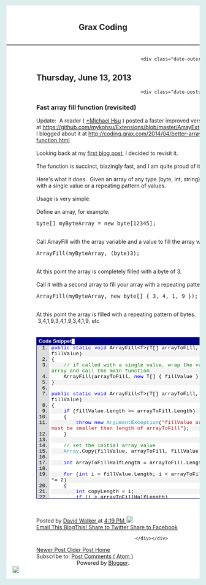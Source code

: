 <!DOCTYPE html>
<html class='v2' dir='ltr' xmlns='http://www.w3.org/1999/xhtml' xmlns:b='http://www.google.com/2005/gml/b' xmlns:data='http://www.google.com/2005/gml/data' xmlns:expr='http://www.google.com/2005/gml/expr'>
<head>
<meta content='width=1100' name='viewport'/>
<meta content='text/html; charset=UTF-8' http-equiv='Content-Type'/>
<script type="text/javascript">(function() { (function(){function c(a){this.t={};this.tick=function(a,c,b){var d=void 0!=b?b:(new Date).getTime();this.t[a]=[d,c];if(void 0==b)try{window.console.timeStamp("CSI/"+a)}catch(e){}};this.tick("start",null,a)}var a;window.performance&&(a=window.performance.timing);var h=a?new c(a.responseStart):new c;window.jstiming={Timer:c,load:h};if(a){var b=a.navigationStart,e=a.responseStart;0<b&&e>=b&&(window.jstiming.srt=e-b)}if(a){var d=window.jstiming.load;0<b&&e>=b&&(d.tick("_wtsrt",void 0,b),d.tick("wtsrt_",
"_wtsrt",e),d.tick("tbsd_","wtsrt_"))}try{a=null,window.chrome&&window.chrome.csi&&(a=Math.floor(window.chrome.csi().pageT),d&&0<b&&(d.tick("_tbnd",void 0,window.chrome.csi().startE),d.tick("tbnd_","_tbnd",b))),null==a&&window.gtbExternal&&(a=window.gtbExternal.pageT()),null==a&&window.external&&(a=window.external.pageT,d&&0<b&&(d.tick("_tbnd",void 0,window.external.startE),d.tick("tbnd_","_tbnd",b))),a&&(window.jstiming.pt=a)}catch(k){}})();window.tickAboveFold=function(c){var a=0;if(c.offsetParent){do a+=c.offsetTop;while(c=c.offsetParent)}c=a;750>=c&&window.jstiming.load.tick("aft")};var f=!1;function g(){f||(f=!0,window.jstiming.load.tick("firstScrollTime"))}window.addEventListener?window.addEventListener("scroll",g,!1):window.attachEvent("onscroll",g);
 })();</script>
<meta content='blogger' name='generator'/>
<link href='http://coding.grax.com/favicon.ico' rel='icon' type='image/x-icon'/>
<link href='http://coding.grax.com/2013/06/fast-array-fill-function-revisited.html' rel='canonical'/>
<link rel="alternate" type="application/atom+xml" title="Grax Coding - Atom" href="http://coding.grax.com/feeds/posts/default" />
<link rel="alternate" type="application/rss+xml" title="Grax Coding - RSS" href="http://coding.grax.com/feeds/posts/default?alt=rss" />
<link rel="service.post" type="application/atom+xml" title="Grax Coding - Atom" href="https://www.blogger.com/feeds/4491374480010279575/posts/default" />

<link rel="alternate" type="application/atom+xml" title="Grax Coding - Atom" href="http://coding.grax.com/feeds/2513901619062629172/comments/default" />
<!--[if IE]><script type="text/javascript" src="https://www.blogger.com/static/v1/jsbin/1491713228-ieretrofit.js"></script>
<![endif]-->
<link href='https://plus.google.com/109602553530284384616' rel='publisher'/>
<meta content='http://coding.grax.com/2013/06/fast-array-fill-function-revisited.html' property='og:url'/>
<!--[if IE]> <script> (function() { var html5 = ("abbr,article,aside,audio,canvas,datalist,details," + "figure,footer,header,hgroup,mark,menu,meter,nav,output," + "progress,section,time,video").split(','); for (var i = 0; i < html5.length; i++) { document.createElement(html5[i]); } try { document.execCommand('BackgroundImageCache', false, true); } catch(e) {} })(); </script> <![endif]-->
<title>
Grax Coding: Fast array fill function (revisited)
</title>
<link type='text/css' rel='stylesheet' href='https://www.blogger.com/static/v1/widgets/3375562265-css_bundle_v2.css' />
<link type='text/css' rel='stylesheet' href='https://www.blogger.com/dyn-css/authorization.css?targetBlogID=4491374480010279575&zx=62632aa3-d066-45c8-a64f-539fe570b68b' />
<style id='page-skin-1' type='text/css'><!--
/* */

--></style>
<script src='http://www.grax.com/subtractjs/scripts/jquery-2.0.3.min.js' type='text/javascript'></script>
<script src='http://www.grax.com/subtractjs/scripts/subtract.min.js' type='text/javascript'></script>
<script type='text/javascript'>
        var graxMenu, graxRight, graxMainBody, switchWidth;
        $(function () {
          graxMenu = $(".grax-menu").first();
          graxRight = $(".grax-right").first();
          graxMainBody = $(".grax-main-body").first();
          switchWidth = graxMenu.outerWidth(true) + graxRight.outerWidth(true) + parseInt(graxMainBody.css("minWidth"));
          SubtractJS.BeforeResize(function (){ 
            var screenWidth;
            screenWidth = $(window).innerWidth();
            if (switchWidth != switchWidth) {
              switchWidth = graxMenu.outerWidth(true) + graxRight.outerWidth(true) + parseInt(graxMainBody.css("minWidth"));
            }
            if (screenWidth >= switchWidth) {
              graxMenu.show();
              graxRight.show();				
            } else{
              graxMenu.hide();
              graxRight.hide();			
            }
          });
          SubtractJS.UpdateLayout();
          SubtractJS.UpdateLayout();
        });
      </script>
<style>
      html,body{
        overflow: hidden;
        background: #DDEEEE;
      }
      .grax-main-body{
        overflow: auto;
        min-width: 400px;
        padding: 15px;
        margin: 0px;
        background: white;
      }
      .grax-right{
        width: 300px;
        overflow: auto;
        border-left: 1px solid black;
        padding: 15px;
        margin: 0px;
        padding-top: 30px;
      }
      .grax-menu{
        width: 150px;
        padding: 15px;
        margin: 0px;
        overflow: auto;
      }
      .grax-heading{
        padding: 15px;
        text-align: center;
        white-space: nowrap;
        overflow: hidden;
        background: white;
        border-bottom: 2px solid black;
      }
      .main-inner{
        padding: 0px;
      }
	.showSections{
		overflow: auto;
      }

	  h2.heading{
		padding: 5px;
      }

      .comingsoon{
        border: 0px none;
        height: 375px;
      }

      .posts{
        border: 0px none;
      }

      .hidden{
        display: none;
      }
    </style>
<script type="text/javascript">var a="&m=1",d="(^|&)m=",e="?",f="?m=1";function g(){var b=window.location.href,c=b.split(e);switch(c.length){case 1:return b+f;case 2:return 0<=c[1].search(d)?null:b+a;default:return null}}var h=navigator.userAgent;if(-1!=h.indexOf("Mobile")&&-1!=h.indexOf("WebKit")&&-1==h.indexOf("iPad")||-1!=h.indexOf("Opera Mini")||-1!=h.indexOf("IEMobile")){var k=g();k&&window.location.replace(k)};
</script><script type="text/javascript">
if (window.jstiming) window.jstiming.load.tick('headEnd');
</script></head>
<body class='loading'>
<div class='sj-fill-top grax-navbar' mobile='no'>
<div class='navbar section' id='navbar'><div class='widget Navbar' data-version='1' id='Navbar1'><script type="text/javascript">
    function setAttributeOnload(object, attribute, val) {
      if(window.addEventListener) {
        window.addEventListener('load',
          function(){ object[attribute] = val; }, false);
      } else {
        window.attachEvent('onload', function(){ object[attribute] = val; });
      }
    }
  </script>
<div id="navbar-iframe-container"></div>
<script type="text/javascript" src="https://apis.google.com/js/plusone.js"></script>
<script type="text/javascript">
        gapi.load("gapi.iframes:gapi.iframes.style.bubble", function() {
          if (gapi.iframes && gapi.iframes.getContext) {
            gapi.iframes.getContext().openChild({
                url: 'https://www.blogger.com/navbar.g?targetBlogID\x3d4491374480010279575\x26blogName\x3dGrax+Coding\x26publishMode\x3dPUBLISH_MODE_HOSTED\x26navbarType\x3dLIGHT\x26layoutType\x3dLAYOUTS\x26searchRoot\x3dhttp://coding.grax.com/search\x26blogLocale\x3den\x26v\x3d2\x26homepageUrl\x3dhttp://coding.grax.com/\x26targetPostID\x3d2513901619062629172\x26blogPostOrPageUrl\x3dhttp://coding.grax.com/2013/06/fast-array-fill-function-revisited.html\x26vt\x3d4167768811093547375',
                where: document.getElementById("navbar-iframe-container"),
                id: "navbar-iframe"
            });
          }
        });
      </script><script type="text/javascript">
(function() {
var script = document.createElement('script');
script.type = 'text/javascript';
script.src = '//pagead2.googlesyndication.com/pagead/js/google_top_exp.js';
var head = document.getElementsByTagName('head')[0];
if (head) {
head.appendChild(script);
}})();
</script>
</div></div>
</div>
<div class='sj-fill-right grax-right hidden' mobile='no'>
<h2 class='heading sj-fill-top'>
        Coming Soon
      </h2>
<iframe class='comingsoon sj-fill-top' src='http://www.grax.com/blog/comingsoon.html'></iframe>
<div class='showSections sj-fill'>
<div class='sidebar section' id='sidebar-right-1'></div>
<div class='sidebar section' id='sidebar-right-2-1'><div class='widget Profile' data-version='1' id='Profile1'>
<h2>
About Me
</h2>
<div class='widget-content'>
<a href='https://plus.google.com/109602553530284384616'>
<img alt='My Photo' class='profile-img' height='80' src='//lh6.googleusercontent.com/-PFJCRZVwqqM/AAAAAAAAAAI/AAAAAAAAlhc/DTzjrnJenT4/s80-c/photo.jpg' width='80'/>
</a>
<dl class='profile-datablock'>
<dt class='profile-data'>
<a class='profile-name-link g-profile' href='https://plus.google.com/109602553530284384616' rel='author' style='background-image: url(//www.google.com/images/icons/ui/gprofile_button-16.png);'>
David Walker
</a>
<br/>
<div class='g-follow' data-annotation='bubble' data-height='20' data-href='https://plus.google.com/109602553530284384616'></div>
</dt>
<dd class='profile-textblock'>
I am a technical architect with AgileThought. &#160;In my spare time I research and develop with C#, <a href="http://ASP.NET" target="_blank">ASP.NET</a>, Linux, Raspberry Pi. &#160;I also make videos and share them on the <a href="http://foo.network/" rel="nofollow" target="_blank">Foo Network</a>
</dd>
</dl>
<a class='profile-link' href='https://plus.google.com/109602553530284384616' rel='author'>
View my complete profile
</a>
<div class='clear'></div>
<span class='widget-item-control'>
<span class='item-control blog-admin'>
<a class='quickedit' href='//www.blogger.com/rearrange?blogID=4491374480010279575&widgetType=Profile&widgetId=Profile1&action=editWidget&sectionId=sidebar-right-2-1' onclick='return _WidgetManager._PopupConfig(document.getElementById("Profile1"));' target='configProfile1' title='Edit'>
<img alt='' height='18' src='//img1.blogblog.com/img/icon18_wrench_allbkg.png' width='18'/>
</a>
</span>
</span>
<div class='clear'></div>
</div>
</div></div>
<div class='sidebar section' id='sidebar-right-2-2'><div class='widget Followers' data-version='1' id='Followers1'>
<h2 class='title'>Followers</h2>
<div class='widget-content'>
<div id='Followers1-wrapper'>
<div style='margin-right:2px;'>
<script type="text/javascript">
        if (!window.google || !google.friendconnect) {
          document.write('<script type="text/javascript"' +
              'src="//www.google.com/friendconnect/script/friendconnect.js">' +
              '</scr' + 'ipt>');
        }
      </script>
<script type="text/javascript">
      if (!window.registeredBloggerCallbacks) {
        window.registeredBloggerCallbacks = true;

        

        
        gadgets.rpc.register('requestReload', function() {
          document.location.reload();
        });

        
        gadgets.rpc.register('requestSignOut', function(siteId) {
          
          google.friendconnect.container.openSocialSiteId = siteId;
          google.friendconnect.requestSignOut();
        });
      }
    </script>
<script type="text/javascript">
    
    function registerGetBlogUrls() {
      gadgets.rpc.register('getBlogUrls', function() {
        var holder = {};
        
          
            
            
              holder.currentPost = "https://www.blogger.com/feeds/4491374480010279575/posts/default/2513901619062629172";
            
            
            
              holder.currentComments = "https://www.blogger.com/feeds/4491374480010279575/2513901619062629172/comments/default";
            
            holder.currentPostUrl = "";
            holder.currentPostId = 2513901619062629172
          
          
          
            holder.postFeed = "https://www.blogger.com/feeds/4491374480010279575/posts/default";
          
          
          
            holder.commentFeed = "https://www.blogger.com/feeds/4491374480010279575/comments/default";
          
          holder.currentBlogUrl = "http://coding.grax.com/";
          holder.currentBlogId = "4491374480010279575";
        
        return holder;
      });
    }
  </script>
<script type="text/javascript">
  if (!window.registeredCommonBloggerCallbacks) {
    window.registeredCommonBloggerCallbacks = true;

    gadgets.rpc.register('resize_iframe', function(height) {
      var el = document.getElementById(this['f']);
      if (el) {
        el.style.height = height + 'px';
      }
    });

    
    gadgets.rpc.register('set_pref', function() {});

    registerGetBlogUrls();
  }
  </script>
<div id="div-17gndhm3rzc0d" style="width: 100%; "></div>
<script type="text/javascript">
    var skin = {};
    skin['FACE_SIZE'] = '32';
    skin['HEIGHT'] = "260";
    skin['BORDER_COLOR'] = "transparent";
    skin['ENDCAP_BG_COLOR'] = "transparent";
    skin['ENDCAP_TEXT_COLOR'] = "#000000";
    skin['ENDCAP_LINK_COLOR'] = "#000000";
    
    skin['CONTENT_BG_COLOR'] = "transparent";
    skin['CONTENT_LINK_COLOR'] = "#000000";
    skin['CONTENT_TEXT_COLOR'] = "#000000";
    skin['CONTENT_SECONDARY_LINK_COLOR'] = "#FFFFFF";
    skin['CONTENT_SECONDARY_TEXT_COLOR'] = "#000000";
    skin['CONTENT_HEADLINE_COLOR'] = "#000000";
    google.friendconnect.container.setParentUrl("/");
    google.friendconnect.container["renderMembersGadget"](
    {id: "div-17gndhm3rzc0d",
     height: 260,
     
     
     
     site: "17242338624895679402",
     locale: 'en' },
     skin);
  </script>
</div>
</div>
<div class='clear'></div>
<span class='widget-item-control'>
<span class='item-control blog-admin'>
<a class='quickedit' href='//www.blogger.com/rearrange?blogID=4491374480010279575&widgetType=Followers&widgetId=Followers1&action=editWidget&sectionId=sidebar-right-2-2' onclick='return _WidgetManager._PopupConfig(document.getElementById("Followers1"));' target='configFollowers1' title='Edit'>
<img alt='' height='18' src='//img1.blogblog.com/img/icon18_wrench_allbkg.png' width='18'/>
</a>
</span>
</span>
<div class='clear'></div>
</div>
</div></div>
<div class='sidebar section' id='sidebar-right-2-3'></div>
<div class='sidebar section' id='sidebar-right-2-4'></div>
<div class='sidebar section' id='sidebar-right-3'></div>
</div>
</div>
<div class='sj-fill-left grax-menu hidden' id='graxMenu' mobile='no'>
<h2 class='heading sj-fill-top'>
        Posts
      </h2>
<iframe class='posts sj-fill' src='http://www.grax.com/blog/posts.html'></iframe>
</div>
<div class='sj-fill-top grax-heading'>
<h2>
        Grax Coding
      </h2>
</div>
<div class='sj-fill grax-main-body'>
<div class='body-fauxcolumns'>
<div class='fauxcolumn-outer body-fauxcolumn-outer'>
<div class='cap-top'>
<div class='cap-left'></div>
<div class='cap-right'></div>
</div>
<div class='fauxborder-left'>
<div class='fauxborder-right'></div>
<div class='fauxcolumn-inner'>
</div>
</div>
<div class='cap-bottom'>
<div class='cap-left'></div>
<div class='cap-right'></div>
</div>
</div>
</div>
<div class='content'>
<div class='content-fauxcolumns'>
<div class='fauxcolumn-outer content-fauxcolumn-outer'>
<div class='cap-top'>
<div class='cap-left'></div>
<div class='cap-right'></div>
</div>
<div class='fauxborder-left'>
<div class='fauxborder-right'></div>
<div class='fauxcolumn-inner'>
</div>
</div>
<div class='cap-bottom'>
<div class='cap-left'></div>
<div class='cap-right'></div>
</div>
</div>
</div>
<div class='content-outer'>
<div class='content-cap-top cap-top'>
<div class='cap-left'></div>
<div class='cap-right'></div>
</div>
<div class='fauxborder-left content-fauxborder-left'>
<div class='fauxborder-right content-fauxborder-right'></div>
<div class='content-inner'>
<div class='tabs-outer'>
<div class='tabs-cap-top cap-top'>
<div class='cap-left'></div>
<div class='cap-right'></div>
</div>
<div class='fauxborder-left tabs-fauxborder-left'>
<div class='fauxborder-right tabs-fauxborder-right'></div>
<div class='region-inner tabs-inner'>
<div class='tabs section' id='crosscol'></div>
<div class='tabs section' id='crosscol-overflow'></div>
</div>
</div>
<div class='tabs-cap-bottom cap-bottom'>
<div class='cap-left'></div>
<div class='cap-right'></div>
</div>
</div>
<div class='main-outer'>
<div class='main-cap-top cap-top'>
<div class='cap-left'></div>
<div class='cap-right'></div>
</div>
<div class='fauxborder-left main-fauxborder-left'>
<div class='fauxborder-right main-fauxborder-right'></div>
<div class='region-inner main-inner'>
<div class='columns fauxcolumns'>
<div class='fauxcolumn-outer fauxcolumn-center-outer'>
<div class='cap-top'>
<div class='cap-left'></div>
<div class='cap-right'></div>
</div>
<div class='fauxborder-left'>
<div class='fauxborder-right'></div>
<div class='fauxcolumn-inner'>
</div>
</div>
<div class='cap-bottom'>
<div class='cap-left'></div>
<div class='cap-right'></div>
</div>
</div>
<div class='fauxcolumn-outer fauxcolumn-left-outer'>
<div class='cap-top'>
<div class='cap-left'></div>
<div class='cap-right'></div>
</div>
<div class='fauxborder-left'>
<div class='fauxborder-right'></div>
<div class='fauxcolumn-inner'>
</div>
</div>
<div class='cap-bottom'>
<div class='cap-left'></div>
<div class='cap-right'></div>
</div>
</div>
<div class='fauxcolumn-outer fauxcolumn-right-outer'>
<div class='cap-top'>
<div class='cap-left'></div>
<div class='cap-right'></div>
</div>
<div class='fauxborder-left'>
<div class='fauxborder-right'></div>
<div class='fauxcolumn-inner'>
</div>
</div>
<div class='cap-bottom'>
<div class='cap-left'></div>
<div class='cap-right'></div>
</div>
</div>
<!-- corrects IE6 width calculation -->
<div class='columns-inner'>
<div class='column-center-outer'>
<div class='column-center-inner'>
<div class='main section' id='main'><div class='widget Blog' data-version='1' id='Blog1'>
<div class='blog-posts hfeed'>

                                          <div class="date-outer">
                                        
<h2 class='date-header'>
<span>
Thursday, June 13, 2013
</span>
</h2>

                                          <div class="date-posts">
                                        
<div class='post-outer'>
<div class='post hentry' itemprop='blogPost' itemscope='itemscope' itemtype='http://schema.org/BlogPosting'>
<meta content='4491374480010279575' itemprop='blogId'/>
<meta content='2513901619062629172' itemprop='postId'/>
<a name='2513901619062629172'></a>
<h3 class='post-title entry-title' itemprop='name'>
Fast array fill function (revisited)
</h3>
<div class='post-header'>
<div class='post-header-line-1'></div>
</div>
<div class='post-body entry-content' id='post-body-2513901619062629172' itemprop='description articleBody'>
Update: &nbsp;A reader ( <a class="g-profile" href="https://plus.google.com/113579231183226302374" target="_blank">+Michael Hsu</a>&nbsp;)&nbsp;posted a faster improved version at&nbsp;<a href="https://github.com/mykohsu/Extensions/blob/master/ArrayExtensions.cs">https://github.com/mykohsu/Extensions/blob/master/ArrayExtensions.cs</a>&nbsp;and I blogged about it at&nbsp;<a href="http://coding.grax.com/2014/04/better-array-fill-function.html">http://coding.grax.com/2014/04/better-array-fill-function.html</a><br />
<br />
Looking back at my <a href="http://coding.grax.com/2011/11/initialize-array-to-value-in-c-very.html">first blog post</a>, I decided to revisit it.<br />
<br />
The function is succinct, blazingly fast, and I am quite proud of it.<br />
<br />
Here's what it does. &nbsp;Given an array of any type (byte, int, string), fill the array with a single value or a repeating pattern of values.<br />
<br />
Usage is very simple.<br />
<br />
Define an array, for example:<br />
<pre>byte[] myByteArray = new byte[12345];</pre>
<br />
Call ArrayFill with the array variable and a value to fill the array with.<br />
<pre>ArrayFill(myByteArray, (byte)3);</pre>
<br />
At this point the array is completely filled with a byte of 3.<br />
<br />
Call it with a second array to fill your array with a repeating pattern.<br />
<pre>ArrayFill(myByteArray, new byte[] { 3, 4, 1, 9 });</pre>
<br />
At this point the array is filled with a repeating pattern of bytes. &nbsp;3,4,1,9,3,4,1,9,3,4,1,9, etc<br />
<br />
<br />
<div style="border: #000080 1px solid; color: black; font-family: 'Courier New', Courier, Monospace; font-size: 10pt;">
<div style="background: #000080; color: white; font-family: Verdana, Tahoma, Arial, sans-serif; font-weight: bold; padding: 2px 5px;">
Code Snippet<span style="background-color: white; color: black; font-family: 'Courier New', Courier, monospace; font-size: 10pt;">&nbsp;</span></div>
<div style="background: #ddd; max-height: 400px; overflow: auto;">
<ol start="1" style="background: #ffffff; margin: 0 0 0 2.5em; padding: 0 0 0 5px;">
<li style="background: #f3f3f3;"><span style="background: #ffffff; color: black;"></span><span style="background: #ffffff; color: blue;">public</span><span style="background: #ffffff; color: black;"> </span><span style="background: #ffffff; color: blue;">static</span><span style="background: #ffffff; color: black;"> </span><span style="background: #ffffff; color: blue;">void</span><span style="background: #ffffff; color: black;"> ArrayFill&lt;T&gt;(T[] arrayToFill, T fillValue)</span></li>
<li><span style="background: #ffffff; color: black;">{</span></li>
<li style="background: #f3f3f3;">&nbsp;&nbsp;&nbsp;&nbsp;<span style="background: #ffffff; color: black;"></span><span style="background: #ffffff; color: green;">// if called with a single value, wrap the value in an array and call the main function</span></li>
<li>&nbsp;&nbsp;&nbsp;&nbsp;<span style="background: #ffffff; color: black;">ArrayFill(arrayToFill, </span><span style="background: #ffffff; color: blue;">new</span><span style="background: #ffffff; color: black;"> T[] { fillValue });</span></li>
<li style="background: #f3f3f3;"><span style="background: #ffffff; color: black;">}</span></li>
<li>&nbsp;</li>
<li style="background: #f3f3f3;"><span style="background: #ffffff; color: black;"></span><span style="background: #ffffff; color: blue;">public</span><span style="background: #ffffff; color: black;"> </span><span style="background: #ffffff; color: blue;">static</span><span style="background: #ffffff; color: black;"> </span><span style="background: #ffffff; color: blue;">void</span><span style="background: #ffffff; color: black;"> ArrayFill&lt;T&gt;(T[] arrayToFill, T[] fillValue)</span></li>
<li><span style="background: #ffffff; color: black;">{</span></li>
<li style="background: #f3f3f3;">&nbsp;&nbsp;&nbsp;&nbsp;<span style="background: #ffffff; color: black;"></span><span style="background: #ffffff; color: blue;">if</span><span style="background: #ffffff; color: black;"> (fillValue.Length &gt;= arrayToFill.Length)</span></li>
<li>&nbsp;&nbsp;&nbsp;&nbsp;<span style="background: #ffffff; color: black;">{</span></li>
<li style="background: #f3f3f3;">&nbsp;&nbsp;&nbsp;&nbsp;&nbsp;&nbsp;&nbsp;&nbsp;<span style="background: #ffffff; color: black;"></span><span style="background: #ffffff; color: blue;">throw</span><span style="background: #ffffff; color: black;"> </span><span style="background: #ffffff; color: blue;">new</span><span style="background: #ffffff; color: black;"> </span><span style="background: #ffffff; color: #2b91af;">ArgumentException</span><span style="background: #ffffff; color: black;">(</span><span style="background: #ffffff; color: #a31515;">"fillValue array length must be smaller than length of arrayToFill"</span><span style="background: #ffffff; color: black;">);</span></li>
<li>&nbsp;&nbsp;&nbsp;&nbsp;<span style="background: #ffffff; color: black;">}</span></li>
<li style="background: #f3f3f3;">&nbsp;</li>
<li>&nbsp;&nbsp;&nbsp;&nbsp;<span style="background: #ffffff; color: black;"></span><span style="background: #ffffff; color: green;">// set the initial array value</span></li>
<li style="background: #f3f3f3;">&nbsp;&nbsp;&nbsp;&nbsp;<span style="background: #ffffff; color: black;"></span><span style="background: #ffffff; color: #2b91af;">Array</span><span style="background: #ffffff; color: black;">.Copy(fillValue, arrayToFill, fillValue.Length);</span></li>
<li>&nbsp;</li>
<li style="background: #f3f3f3;">&nbsp;&nbsp;&nbsp;&nbsp;<span style="background: #ffffff; color: black;"></span><span style="background: #ffffff; color: blue;">int</span><span style="background: #ffffff; color: black;"> arrayToFillHalfLength = arrayToFill.Length / 2;</span></li>
<li>&nbsp;</li>
<li style="background: #f3f3f3;">&nbsp;&nbsp;&nbsp;&nbsp;<span style="background: #ffffff; color: black;"></span><span style="background: #ffffff; color: blue;">for</span><span style="background: #ffffff; color: black;"> (</span><span style="background: #ffffff; color: blue;">int</span><span style="background: #ffffff; color: black;"> i = fillValue.Length; i &lt; arrayToFill.Length; i *= 2)</span></li>
<li>&nbsp;&nbsp;&nbsp;&nbsp;<span style="background: #ffffff; color: black;">{</span></li>
<li style="background: #f3f3f3;">&nbsp;&nbsp;&nbsp;&nbsp;&nbsp;&nbsp;&nbsp;&nbsp;<span style="background: #ffffff; color: black;"></span><span style="background: #ffffff; color: blue;">int</span><span style="background: #ffffff; color: black;"> copyLength = i;</span></li>
<li>&nbsp;&nbsp;&nbsp;&nbsp;&nbsp;&nbsp;&nbsp;&nbsp;<span style="background: #ffffff; color: black;"></span><span style="background: #ffffff; color: blue;">if</span><span style="background: #ffffff; color: black;"> (i &gt; arrayToFillHalfLength)</span></li>
<li style="background: #f3f3f3;">&nbsp;&nbsp;&nbsp;&nbsp;&nbsp;&nbsp;&nbsp;&nbsp;<span style="background: #ffffff; color: black;">{</span></li>
<li>&nbsp;&nbsp;&nbsp;&nbsp;&nbsp;&nbsp;&nbsp;&nbsp;&nbsp;&nbsp;&nbsp;&nbsp;<span style="background: #ffffff; color: black;">copyLength = arrayToFill.Length - i;</span></li>
<li style="background: #f3f3f3;">&nbsp;&nbsp;&nbsp;&nbsp;&nbsp;&nbsp;&nbsp;&nbsp;<span style="background: #ffffff; color: black;">}</span></li>
<li>&nbsp;</li>
<li style="background: #f3f3f3;">&nbsp;&nbsp;&nbsp;&nbsp;&nbsp;&nbsp;&nbsp;&nbsp;<span style="background: #ffffff; color: black;"></span><span style="background: #ffffff; color: #2b91af;">Array</span><span style="background: #ffffff; color: black;">.Copy(arrayToFill, 0, arrayToFill, i, copyLength);</span></li>
<li>&nbsp;&nbsp;&nbsp;&nbsp;<span style="background: #ffffff; color: black;">}</span></li>
<li style="background: #f3f3f3;"><span style="background: #ffffff; color: black;">}</span></li>
</ol>
</div>
</div>
<br />
<pre></pre>
<div style='clear: both;'></div>
</div>
<div class='post-footer'>
<div class='post-footer-line post-footer-line-1'>
<span class='post-author vcard'>
Posted by
<span class='fn' itemprop='author' itemscope='itemscope' itemtype='http://schema.org/Person'>
<meta content='https://plus.google.com/109602553530284384616' itemprop='url'/>
<a class='g-profile' href='https://plus.google.com/109602553530284384616' rel='author' title='author profile'>
<span itemprop='name'>
David Walker
</span>
</a>
</span>
</span>
<span class='post-timestamp'>
at
<meta content='http://coding.grax.com/2013/06/fast-array-fill-function-revisited.html' itemprop='url'/>
<a class='timestamp-link' href='http://coding.grax.com/2013/06/fast-array-fill-function-revisited.html' rel='bookmark' title='permanent link'>
<abbr class='published' itemprop='datePublished' title='2013-06-13T16:19:00-05:00'>
4:19 PM
</abbr>
</a>
</span>
<span class='post-comment-link'>
</span>
<span class='post-icons'>
<span class='item-control blog-admin pid-1584415331'>
<a href='https://www.blogger.com/post-edit.g?blogID=4491374480010279575&postID=2513901619062629172&from=pencil' title='Edit Post'>
<img alt='' class='icon-action' height='18' src='http://img2.blogblog.com/img/icon18_edit_allbkg.gif' width='18'/>
</a>
</span>
</span>
<div class='post-share-buttons goog-inline-block'>
<a class='goog-inline-block share-button sb-email' href='https://www.blogger.com/share-post.g?blogID=4491374480010279575&postID=2513901619062629172&target=email' target='_blank' title='Email This'>
<span class='share-button-link-text'>
Email This
</span>
</a>
<a class='goog-inline-block share-button sb-blog' href='https://www.blogger.com/share-post.g?blogID=4491374480010279575&postID=2513901619062629172&target=blog' onclick='window.open(this.href, "_blank", "height=270,width=475"); return false;' target='_blank' title='BlogThis!'>
<span class='share-button-link-text'>
BlogThis!
</span>
</a>
<a class='goog-inline-block share-button sb-twitter' href='https://www.blogger.com/share-post.g?blogID=4491374480010279575&postID=2513901619062629172&target=twitter' target='_blank' title='Share to Twitter'>
<span class='share-button-link-text'>
Share to Twitter
</span>
</a>
<a class='goog-inline-block share-button sb-facebook' href='https://www.blogger.com/share-post.g?blogID=4491374480010279575&postID=2513901619062629172&target=facebook' onclick='window.open(this.href, "_blank", "height=430,width=640"); return false;' target='_blank' title='Share to Facebook'>
<span class='share-button-link-text'>
Share to Facebook
</span>
</a>
<div class='goog-inline-block dummy-container'>
<g:plusone source='blogger:blog:plusone' href='http://coding.grax.com/2013/06/fast-array-fill-function-revisited.html' size='medium' width='300' annotation='inline'/>
</div>
</div>
</div>
<div class='post-footer-line post-footer-line-2'>
<span class='post-labels'>
</span>
</div>
<div class='post-footer-line post-footer-line-3'>
<span class='post-location'>
</span>
</div>
</div>
</div>
<script src='https://apis.google.com/js/plusone.js' type='text/javascript'></script>
<div class='cmt_iframe_holder' data-href='http://coding.grax.com/2013/06/fast-array-fill-function-revisited.html' data-viewtype='FILTERED_POSTMOD'></div>
</div>
<div class='inline-ad'>
<script type="text/javascript"><!--
google_ad_client="pub-6204835866995990";
google_ad_host="pub-1556223355139109";
google_alternate_ad_url="http://img2.blogblog.com/img/blogger_ad.html";
google_ad_width=300;
google_ad_height=250;
google_ad_format="300x250_as";
google_ad_type="text_image";
google_ad_host_channel="0001+S0009+L0007";
google_color_border="FFFFFF";
google_color_bg="FFFFFF";
google_color_link="2288BB";
google_color_url="666666";
google_color_text="666666";
//--></script>
<script type="text/javascript"
  src="http://pagead2.googlesyndication.com/pagead/show_ads.js">
</script>
</div>

                                        </div></div>
                                      
</div>
<div class='blog-pager' id='blog-pager'>
<span id='blog-pager-newer-link'>
<a class='blog-pager-newer-link' href='http://coding.grax.com/2013/06/why.is.ffastinjector.so.fast.html' id='Blog1_blog-pager-newer-link' title='Newer Post'>
Newer Post
</a>
</span>
<span id='blog-pager-older-link'>
<a class='blog-pager-older-link' href='http://coding.grax.com/2013/06/simple-strongly-typed-pattern-for.html' id='Blog1_blog-pager-older-link' title='Older Post'>
Older Post
</a>
</span>
<a class='home-link' href='http://coding.grax.com/'>
Home
</a>
</div>
<div class='clear'></div>
<div class='post-feeds'>
<div class='feed-links'>
Subscribe to:
<a class='feed-link' href='http://coding.grax.com/feeds/2513901619062629172/comments/default' target='_blank' type='application/atom+xml'>
Post Comments
                                        (
                                        Atom
                                        )
                                      </a>
</div>
</div>
<script type="text/javascript">window.___gcfg = {'lang': 'en'};</script>
</div></div>
</div>
</div>
<div class='column-left-outer'>
<div class='column-left-inner'>
<aside>
</aside>
</div>
</div>
<div class='column-right-outer'>
<div class='column-right-inner'>
<aside>
</aside>
</div>
</div>
</div>
<div style='clear: both'></div>
<!-- columns -->
</div>
<!-- main -->
</div>
</div>
<div class='main-cap-bottom cap-bottom'>
<div class='cap-left'></div>
<div class='cap-right'></div>
</div>
</div>
<footer>
<div class='footer-outer'>
<div class='footer-cap-top cap-top'>
<div class='cap-left'></div>
<div class='cap-right'></div>
</div>
<div class='fauxborder-left footer-fauxborder-left'>
<div class='fauxborder-right footer-fauxborder-right'></div>
<div class='region-inner footer-inner'>
<div class='foot section' id='footer-1'></div>
<div class='foot section' id='footer-2-1'></div>
<div class='foot section' id='footer-2-2'></div>
<div class='foot section' id='footer-2-3'></div>
<div class='foot section' id='footer-2-4'></div>
<!-- outside of the include in order to lock Attribution widget -->
<div class='foot section' id='footer-3'><div class='widget Attribution' data-version='1' id='Attribution1'>
<div class='widget-content' style='text-align: center;'>
Powered by <a href='https://www.blogger.com' target='_blank'>Blogger</a>.
</div>
<div class='clear'></div>
<span class='widget-item-control'>
<span class='item-control blog-admin'>
<a class='quickedit' href='//www.blogger.com/rearrange?blogID=4491374480010279575&widgetType=Attribution&widgetId=Attribution1&action=editWidget&sectionId=footer-3' onclick='return _WidgetManager._PopupConfig(document.getElementById("Attribution1"));' target='configAttribution1' title='Edit'>
<img alt='' height='18' src='//img1.blogblog.com/img/icon18_wrench_allbkg.png' width='18'/>
</a>
</span>
</span>
<div class='clear'></div>
</div></div>
</div>
</div>
<div class='footer-cap-bottom cap-bottom'>
<div class='cap-left'></div>
<div class='cap-right'></div>
</div>
</div>
</footer>
<!-- content -->
</div>
</div>
<div class='content-cap-bottom cap-bottom'>
<div class='cap-left'></div>
<div class='cap-right'></div>
</div>
</div>
</div>
<script type='text/javascript'>
        window.setTimeout(function() {
          document.body.className = document.body.className.replace('loading', '');
                                                                    }, 10);
      </script>
<div class='section' id='graxMenuInline'></div>
</div>
<script>
  (function(i,s,o,g,r,a,m){i['GoogleAnalyticsObject']=r;i[r]=i[r]||function(){
  (i[r].q=i[r].q||[]).push(arguments)},i[r].l=1*new Date();a=s.createElement(o),
  m=s.getElementsByTagName(o)[0];a.async=1;a.src=g;m.parentNode.insertBefore(a,m)
  })(window,document,'script','//www.google-analytics.com/analytics.js','ga');

  ga('create', 'UA-40393677-1', 'grax.com');
  ga('require', 'displayfeatures');
  ga('send', 'pageview');
</script>
<script type="text/javascript">
if (window.jstiming) window.jstiming.load.tick('widgetJsBefore');
</script><script type="text/javascript" src="https://www.blogger.com/static/v1/widgets/2129857996-widgets.js"></script>
<script type="text/javascript" src="https://apis.google.com/js/plusone.js"></script>
<script type='text/javascript'>
if (typeof(BLOG_attachCsiOnload) != 'undefined' && BLOG_attachCsiOnload != null) { window['blogger_templates_experiment_id'] = "templatesV2";window['blogger_blog_id'] = '4491374480010279575';BLOG_attachCsiOnload('item_'); }_WidgetManager._Init('//www.blogger.com/rearrange?blogID\x3d4491374480010279575','//coding.grax.com/2013/06/fast-array-fill-function-revisited.html','4491374480010279575');
_WidgetManager._SetDataContext([{'name': 'options', 'data': {}}, {'name': 'blog', 'data': {'blogId': '4491374480010279575', 'bloggerUrl': 'https://www.blogger.com', 'title': 'Grax Coding', 'pageType': 'item', 'postId': '2513901619062629172', 'url': 'http://coding.grax.com/2013/06/fast-array-fill-function-revisited.html', 'canonicalUrl': 'http://coding.grax.com/2013/06/fast-array-fill-function-revisited.html', 'homepageUrl': 'http://coding.grax.com/', 'canonicalHomepageUrl': 'http://coding.grax.com/', 'blogspotFaviconUrl': 'http://coding.grax.com/favicon.ico', 'enabledCommentProfileImages': true, 'adultContent': false, 'analyticsAccountNumber': '', 'useUniversalAnalytics': false, 'pageName': 'Fast array fill function (revisited)', 'pageTitle': 'Grax Coding: Fast array fill function (revisited)', 'encoding': 'UTF-8', 'locale': 'en', 'localeUnderscoreDelimited': 'en', 'isPrivate': false, 'isMobile': false, 'isMobileRequest': false, 'mobileClass': '', 'isPrivateBlog': false, 'languageDirection': 'ltr', 'feedLinks': '\x3clink rel\x3d\x22alternate\x22 type\x3d\x22application/atom+xml\x22 title\x3d\x22Grax Coding - Atom\x22 href\x3d\x22http://coding.grax.com/feeds/posts/default\x22 /\x3e\n\x3clink rel\x3d\x22alternate\x22 type\x3d\x22application/rss+xml\x22 title\x3d\x22Grax Coding - RSS\x22 href\x3d\x22http://coding.grax.com/feeds/posts/default?alt\x3drss\x22 /\x3e\n\x3clink rel\x3d\x22service.post\x22 type\x3d\x22application/atom+xml\x22 title\x3d\x22Grax Coding - Atom\x22 href\x3d\x22https://www.blogger.com/feeds/4491374480010279575/posts/default\x22 /\x3e\n\n\x3clink rel\x3d\x22alternate\x22 type\x3d\x22application/atom+xml\x22 title\x3d\x22Grax Coding - Atom\x22 href\x3d\x22http://coding.grax.com/feeds/2513901619062629172/comments/default\x22 /\x3e\n', 'meTag': '', 'openIdOpTag': '', 'googleProfileUrl': 'https://plus.google.com/109602553530284384616', 'latencyHeadScript': '\x3cscript type\x3d\x22text/javascript\x22\x3e(function() { (function(){function c(a){this.t\x3d{};this.tick\x3dfunction(a,c,b){var d\x3dvoid 0!\x3db?b:(new Date).getTime();this.t[a]\x3d[d,c];if(void 0\x3d\x3db)try{window.console.timeStamp(\x22CSI/\x22+a)}catch(e){}};this.tick(\x22start\x22,null,a)}var a;window.performance\x26\x26(a\x3dwindow.performance.timing);var h\x3da?new c(a.responseStart):new c;window.jstiming\x3d{Timer:c,load:h};if(a){var b\x3da.navigationStart,e\x3da.responseStart;0\x3cb\x26\x26e\x3e\x3db\x26\x26(window.jstiming.srt\x3de-b)}if(a){var d\x3dwindow.jstiming.load;0\x3cb\x26\x26e\x3e\x3db\x26\x26(d.tick(\x22_wtsrt\x22,void 0,b),d.tick(\x22wtsrt_\x22,\n\x22_wtsrt\x22,e),d.tick(\x22tbsd_\x22,\x22wtsrt_\x22))}try{a\x3dnull,window.chrome\x26\x26window.chrome.csi\x26\x26(a\x3dMath.floor(window.chrome.csi().pageT),d\x26\x260\x3cb\x26\x26(d.tick(\x22_tbnd\x22,void 0,window.chrome.csi().startE),d.tick(\x22tbnd_\x22,\x22_tbnd\x22,b))),null\x3d\x3da\x26\x26window.gtbExternal\x26\x26(a\x3dwindow.gtbExternal.pageT()),null\x3d\x3da\x26\x26window.external\x26\x26(a\x3dwindow.external.pageT,d\x26\x260\x3cb\x26\x26(d.tick(\x22_tbnd\x22,void 0,window.external.startE),d.tick(\x22tbnd_\x22,\x22_tbnd\x22,b))),a\x26\x26(window.jstiming.pt\x3da)}catch(k){}})();window.tickAboveFold\x3dfunction(c){var a\x3d0;if(c.offsetParent){do a+\x3dc.offsetTop;while(c\x3dc.offsetParent)}c\x3da;750\x3e\x3dc\x26\x26window.jstiming.load.tick(\x22aft\x22)};var f\x3d!1;function g(){f||(f\x3d!0,window.jstiming.load.tick(\x22firstScrollTime\x22))}window.addEventListener?window.addEventListener(\x22scroll\x22,g,!1):window.attachEvent(\x22onscroll\x22,g);\n })();\x3c/script\x3e', 'mobileHeadScript': '', 'adsenseClientId': 'pub-6204835866995990', 'adsenseHostId': 'ca-host-pub-1556223355139109', 'ieCssRetrofitLinks': '\x3c!--[if IE]\x3e\x3cscript type\x3d\x22text/javascript\x22 src\x3d\x22https://www.blogger.com/static/v1/jsbin/1491713228-ieretrofit.js\x22\x3e\x3c/script\x3e\n\x3c![endif]--\x3e', 'view': '', 'dynamicViewsCommentsSrc': '//www.blogblog.com/dynamicviews/4224c15c4e7c9321/js/comments.js', 'dynamicViewsScriptSrc': '//www.blogblog.com/dynamicviews/7f2e3ee2033f134d', 'plusOneApiSrc': 'https://apis.google.com/js/plusone.js', 'sf': 'n', 'tf': ''}}, {'name': 'features', 'data': {'openGraphMetadata': true, 'widgetVisibility': true}}, {'name': 'messages', 'data': {'adsGoHere': 'Ads go here', 'archive': 'Archive', 'authorSaid': '%1 said...', 'authorSaidWithLink': '\x3ca href\x3d\x22%2\x22 rel\x3d\x22nofollow\x22\x3e%1\x3c/a\x3e said...', 'blogArchive': 'Blog Archive', 'by': 'By', 'byAuthor': 'By %1', 'byAuthorLink': 'By \x3ca href\x3d\x22%2\x22\x3e%1\x3c/a\x3e', 'configurationRequired': 'Configuration required', 'deleteBacklink': 'Delete Backlink', 'deleteComment': 'Delete Comment', 'edit': 'Edit', 'emailAddress': 'Email Address', 'getEmailNotifications': 'Get email notifications', 'hidden': 'Hidden', 'keepReading': 'Keep reading', 'labels': 'Labels', 'loadMorePosts': 'Load more posts', 'loading': 'Loading...', 'myBlogList': 'My Blog List', 'myFavoriteSites': 'My favorite sites', 'newer': 'Newer', 'newerPosts': 'Newer Posts', 'newest': 'Newest', 'noResultsFound': 'No results found', 'noTitle': 'No title', 'numberOfComments': '{numComments, plural, \x3d0 {No comments} \x3d1 {1 comment} other {# comments}}', 'older': 'Older', 'olderPosts': 'Older Posts', 'oldest': 'Oldest', 'onlyTeamMembersCanComment': 'Note: Only a member of this blog may post a comment.', 'popularPosts': 'Popular Posts', 'popularPostsFromThisBlog': 'Popular posts from this blog', 'postAComment': 'Post a Comment', 'postedBy': 'Posted by', 'postedByAuthor': 'Posted by %1', 'postedByAuthorLink': 'Posted by \x3ca href\x3d\x22%2\x22\x3e%1\x3c/a\x3e', 'readMore': 'Read more', 'reportAbuse': 'Report Abuse', 'search': 'Search', 'searchBlog': 'Search blog', 'share': 'Share', 'showAll': 'Show all', 'showLess': 'Show less', 'showMore': 'Show more', 'someOfMyFavoriteSites': 'Some of my favorite sites', 'subscribe': 'Subscribe', 'subscribeTo': 'Subscribe to:', 'subscribeToThisBlog': 'Subscribe to this blog', 'theresNothingHere': 'There\x27s nothing here!', 'viewAll': 'View all', 'visible': 'Visible', 'visitProfile': 'Visit profile', 'widgetNotAvailableInPreview': 'This content is not available in blog preview.', 'widgetNotAvailableOnHttps': 'This content is not yet available over encrypted connections.'}}, {'name': 'skin', 'data': {'vars': {}, 'override': ''}}, {'name': 'view', 'data': {'classic': {'name': 'classic', 'url': '?view\x3dclassic'}, 'flipcard': {'name': 'flipcard', 'url': '?view\x3dflipcard'}, 'magazine': {'name': 'magazine', 'url': '?view\x3dmagazine'}, 'mosaic': {'name': 'mosaic', 'url': '?view\x3dmosaic'}, 'sidebar': {'name': 'sidebar', 'url': '?view\x3dsidebar'}, 'snapshot': {'name': 'snapshot', 'url': '?view\x3dsnapshot'}, 'timeslide': {'name': 'timeslide', 'url': '?view\x3dtimeslide'}, 'title': 'Fast array fill function (revisited)', 'description': 'Update: &#160;A reader ( +Michael Hsu &#160;)&#160;posted a faster improved version at&#160; https://github.com/mykohsu/Extensions/blob/master/ArrayExtensions.c...'}}]);
_WidgetManager._RegisterWidget('_NavbarView', new _WidgetInfo('Navbar1', 'navbar', null, document.getElementById('Navbar1'), {}, 'displayModeFull'));
_WidgetManager._RegisterWidget('_ProfileView', new _WidgetInfo('Profile1', 'sidebar-right-2-1', null, document.getElementById('Profile1'), {}, 'displayModeFull'));
_WidgetManager._RegisterWidget('_FollowersView', new _WidgetInfo('Followers1', 'sidebar-right-2-2', null, document.getElementById('Followers1'), {}, 'displayModeFull'));
_WidgetManager._RegisterWidget('_BlogView', new _WidgetInfo('Blog1', 'main', null, document.getElementById('Blog1'), {'cmtInteractionsEnabled': false, 'legacyCommentModerationUrl': 'https://www.blogger.com/moderate-legacy-comment.g?blogID\x3d4491374480010279575', 'iframeCommentsId': 'gpluscomments', 'viewType': 'FILTERED_POSTMOD', 'lightboxEnabled': true, 'lightboxModuleUrl': 'https://www.blogger.com/static/v1/jsbin/2863887394-lbx.js', 'lightboxCssUrl': 'https://www.blogger.com/static/v1/v-css/306752634-lightbox_bundle.css'}, 'displayModeFull'));
_WidgetManager._RegisterWidget('_AttributionView', new _WidgetInfo('Attribution1', 'footer-3', null, document.getElementById('Attribution1'), {'attribution': 'Powered by \x3ca href\x3d\x27https://www.blogger.com\x27 target\x3d\x27_blank\x27\x3eBlogger\x3c/a\x3e.'}, 'displayModeFull'));
</script>
</body>
</html>